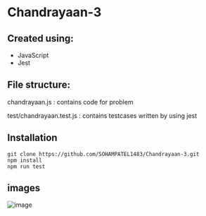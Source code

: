 # Chandrayaan-3


## Created using:

- JavaScript
- Jest



## File structure:

chandrayaan.js : contains code for problem

test/chandrayaan.test.js : contains testcases written by using jest


## Installation

```
git clone https://github.com/SOHAMPATEL1483/Chandrayaan-3.git
npm install
npm run test
```



## images

![image](https://github.com/SOHAMPATEL1483/WatchWizard/assets/86504280/7402e4c4-af54-4d6d-9216-8df75e1200d1)
